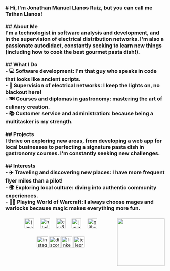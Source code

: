 <h3 align="left">
# Hi, I'm Jonathan Manuel Llanos Ruiz, but you can call me Tathan Llanos!<br><br>
## About Me<br>
I'm a technologist in software analysis and development, and in the supervision of electrical distribution networks. I'm also a passionate autodidact, constantly seeking to learn new things (including how to cook the best gourmet pasta dish!).<br><br>
## What I Do<br>
- 💻 Software development: I'm that guy who speaks in code that looks like ancient scripts.<br>
- 🔌 Supervision of electrical networks: I keep the lights on, no blackout here!<br>
- 🍽️ Courses and diplomas in gastronomy: mastering the art of culinary creation.<br>
- 📚 Customer service and administration: because being a multitasker is my strength.<br><br>
## Projects<br>
I thrive on exploring new areas, from developing a web app for local businesses to perfecting a signature pasta dish in gastronomy courses. I'm constantly seeking new challenges.<br><br>
## Interests<br>
- ✈️ Traveling and discovering new places: I have more frequent flyer miles than a pilot!<br>
- 🌍 Exploring local culture: diving into authentic community experiences.<br>
- 🧙‍♂️ Playing World of Warcraft: I always choose mages and warlocks because magic makes everything more fun.<br>
</h3>

###

<img align="right" height="150" src="https://gifdb.com/images/high/new-job-i-need-benefits-homer-simpson-66qlj4dxkayaioq6.webp"  />

###

<div align="center">
  <img src="https://cdn.jsdelivr.net/gh/devicons/devicon/icons/javascript/javascript-original.svg" height="30" alt="javascript logo"  />
  <img width="12" />
  <img src="https://cdn.jsdelivr.net/gh/devicons/devicon/icons/html5/html5-original.svg" height="30" alt="html5 logo"  />
  <img width="12" />
  <img src="https://cdn.jsdelivr.net/gh/devicons/devicon/icons/css3/css3-original.svg" height="30" alt="css3 logo"  />
  <img width="12" />
  <img src="https://cdn.jsdelivr.net/gh/devicons/devicon/icons/java/java-original.svg" height="30" alt="java logo"  />
  <img width="12" />
  <img src="https://cdn.jsdelivr.net/gh/devicons/devicon/icons/github/github-original.svg" height="30" alt="github logo"  />
</div>

###

<div align="center">
  <a href="https://www.instagram.com/tathan_llanos/" target="_blank">
    <img src="https://img.shields.io/static/v1?message=Instagram&logo=instagram&label=&color=E4405F&logoColor=white&labelColor=&style=for-the-badge" height="35" alt="instagram logo"  />
  </a>
  <a href="https://discord.gg/YhUaEars" target="_blank">
    <img src="https://img.shields.io/static/v1?message=Discord&logo=discord&label=&color=7289DA&logoColor=white&labelColor=&style=for-the-badge" height="35" alt="discord logo"  />
  </a>
  <a href="https://www.linkedin.com/in/jonathan-manuel-llanos-ruiz/" target="_blank">
    <img src="https://img.shields.io/static/v1?message=LinkedIn&logo=linkedin&label=&color=0077B5&logoColor=white&labelColor=&style=for-the-badge" height="35" alt="linkedin logo"  />
  </a>
  <a href="http://t.me/Tathan_Llanos" target="_blank">
    <img src="https://img.shields.io/static/v1?message=Telegram&logo=telegram&label=&color=2CA5E0&logoColor=white&labelColor=&style=for-the-badge" height="35" alt="telegram logo"  />
  </a>
</div>

###
